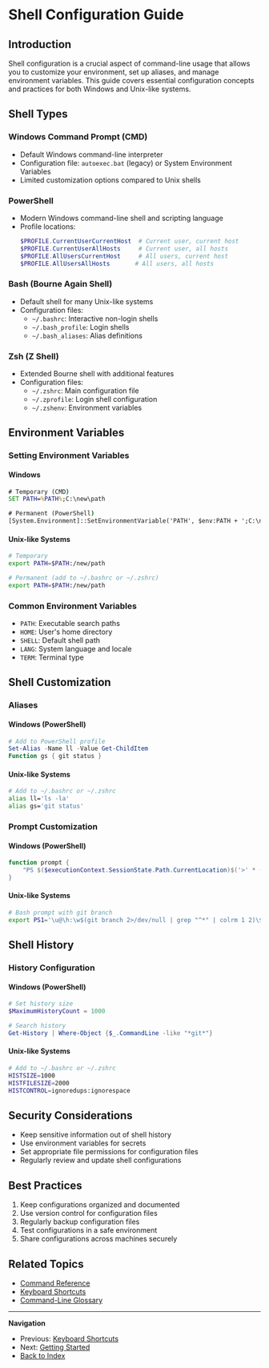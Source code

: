 # Shell Configuration Guide

## Introduction
Shell configuration is a crucial aspect of command-line usage that allows you to customize your environment, set up aliases, and manage environment variables. This guide covers essential configuration concepts and practices for both Windows and Unix-like systems.

## Shell Types

### Windows Command Prompt (CMD)
- Default Windows command-line interpreter
- Configuration file: `autoexec.bat` (legacy) or System Environment Variables
- Limited customization options compared to Unix shells

### PowerShell
- Modern Windows command-line shell and scripting language
- Profile locations:
  ```powershell
  $PROFILE.CurrentUserCurrentHost  # Current user, current host
  $PROFILE.CurrentUserAllHosts     # Current user, all hosts
  $PROFILE.AllUsersCurrentHost     # All users, current host
  $PROFILE.AllUsersAllHosts       # All users, all hosts
  ```

### Bash (Bourne Again Shell)
- Default shell for many Unix-like systems
- Configuration files:
  - `~/.bashrc`: Interactive non-login shells
  - `~/.bash_profile`: Login shells
  - `~/.bash_aliases`: Alias definitions

### Zsh (Z Shell)
- Extended Bourne shell with additional features
- Configuration files:
  - `~/.zshrc`: Main configuration file
  - `~/.zprofile`: Login shell configuration
  - `~/.zshenv`: Environment variables

## Environment Variables

### Setting Environment Variables

#### Windows
```cmd
# Temporary (CMD)
SET PATH=%PATH%;C:\new\path

# Permanent (PowerShell)
[System.Environment]::SetEnvironmentVariable('PATH', $env:PATH + ';C:\new\path', 'User')
```

#### Unix-like Systems
```bash
# Temporary
export PATH=$PATH:/new/path

# Permanent (add to ~/.bashrc or ~/.zshrc)
export PATH=$PATH:/new/path
```

### Common Environment Variables
- `PATH`: Executable search paths
- `HOME`: User's home directory
- `SHELL`: Default shell path
- `LANG`: System language and locale
- `TERM`: Terminal type

## Shell Customization

### Aliases

#### Windows (PowerShell)
```powershell
# Add to PowerShell profile
Set-Alias -Name ll -Value Get-ChildItem
Function gs { git status }
```

#### Unix-like Systems
```bash
# Add to ~/.bashrc or ~/.zshrc
alias ll='ls -la'
alias gs='git status'
```

### Prompt Customization

#### Windows (PowerShell)
```powershell
function prompt {
    "PS $($executionContext.SessionState.Path.CurrentLocation)$('>' * ($nestedPromptLevel + 1)) "
}
```

#### Unix-like Systems
```bash
# Bash prompt with git branch
export PS1='\u@\h:\w$(git branch 2>/dev/null | grep "^*" | colrm 1 2)\$ '
```

## Shell History

### History Configuration

#### Windows (PowerShell)
```powershell
# Set history size
$MaximumHistoryCount = 1000

# Search history
Get-History | Where-Object {$_.CommandLine -like "*git*"}
```

#### Unix-like Systems
```bash
# Add to ~/.bashrc or ~/.zshrc
HISTSIZE=1000
HISTFILESIZE=2000
HISTCONTROL=ignoredups:ignorespace
```

## Security Considerations
- Keep sensitive information out of shell history
- Use environment variables for secrets
- Set appropriate file permissions for configuration files
- Regularly review and update shell configurations

## Best Practices
1. Keep configurations organized and documented
2. Use version control for configuration files
3. Regularly backup configuration files
4. Test configurations in a safe environment
5. Share configurations across machines securely

## Related Topics
- [Command Reference](../../reference/commands.md)
- [Keyboard Shortcuts](../../reference/shortcuts.md)
- [Command-Line Glossary](../../reference/glossary.md)

---

**Navigation**
- Previous: [Keyboard Shortcuts](../../reference/shortcuts.md)
- Next: [Getting Started](../../fundamentals/getting-started.md)
- [Back to Index](../../index.md)